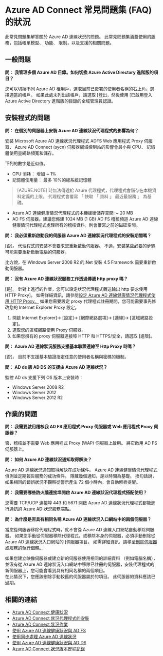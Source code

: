 <properties
    pageTitle="Azure AD Connect 狀況常見問題集"
    description="此常見問題集解答關於 Azure AD 連線狀況的問題。 此常見問題集涵蓋使用的服務，包括帳單模型、 功能、 限制，以及支援的相關問題。"
    services="active-directory"
    documentationCenter=""
    authors="billmath"
    manager="samueld"
    editor="curtand"/>

<tags
    ms.service="active-directory"
    ms.workload="identity"
    ms.tgt_pltfrm="na"
    ms.devlang="na"
    ms.topic="article"
    ms.date="10/18/2016"
    ms.author="vakarand"/>


# <a name="azure-ad-connect-health-frequently-asked-questions-faq"></a>Azure AD Connect 常見問題集 (FAQ) 的狀況

此常見問題集解答關於 Azure AD 連線狀況的問題。 此常見問題集涵蓋使用的服務，包括帳單模型、 功能、 限制，以及支援的相關問題。

## <a name="general-questions"></a>一般問題



**問︰ 我管理多個 Azure AD 目錄。如何切換 Azure Active Directory 進階版的項目？**

您可以切換不同 Azure AD 租用戶，選取目前已簽署的使用者名稱的右上角，選擇適當的帳戶。 如果此處未列出該帳戶，請選取 [登出，然後使用 [已啟用登入 Azure Active Directory 進階版的目錄的全域管理員認證。

## <a name="installation-questions"></a>安裝程式的問題



**問︰ 在個別的伺服器上安裝 Azure AD 連線狀況代理程式的影響為何？**

安裝 Microsoft Azure AD 連線狀況代理程式 ADFS Web 應用程式 Proxy 伺服器、 Azure AD Connect (sycn) 伺服器網域控制站的影響會最小與 CPU、 記憶體使用量網路頻寬和儲存。

下列的數字是近似值。

- CPU 消耗︰ 增加 ~ 1%
- 記憶體使用量︰ 最多 10%的總系統記憶體

>[AZURE.NOTE] 時無法傳達給 Azure 代理程式，代理程式會儲存在本機資料定義的上限。 代理程式會覆寫 「 快取 「 資料 」 最近最服務 」 為基礎。

- Azure AD 連線健康情況代理程式的本機緩衝儲存空間: ~ 20 MB
- AD FS 伺服器，建議您佈建 1024 MB (1 GB) AD FS 稽核頻道 Azure AD 連線健康情況代理程式處理所有的稽核資料，則會覆寫之前的磁碟空間。

**問︰ 我必須重新啟動我的伺服器 Azure AD 連線狀況代理程式的安裝期間嗎？**

[否]。 代理程式的安裝不會要求您重新啟動伺服器。 不過，安裝某些必要的步驟可能需要重新啟動電腦的伺服器。

比方說，在 Windows Server 2008 R2 的.Net 安裝 4.5 Framework 需要重新啟動伺服器。


**問︰ 沒有 Azure AD 連線狀況服務工作透過傳遞 http proxy 嗎？**

[是]。  針對上進行的作業，您可以設定狀況代理程式轉送輸出 http 要求使用 HTTP Proxy]。 如需詳細資訊，請參閱[設定 Azure AD 連線健康情況代理程式使用 HTTP Proxy。](active-directory-aadconnect-health-agent-install.md#configure-azure-ad-connect-health-agents-to-use-http-proxy)
如果您需要設定 proxy 代理程式註冊期間，您可能需要事先修改您的 Internet Explorer Proxy 設定。
1. 開啟 Internet Explorer]-> [設定]-> [網際網路選項]-> [連線]-> [區域網路設定]。
2. 選取您的區域網路使用 Proxy 伺服器。
3. 如果您擁有的 proxy 伺服器連接埠 HTTP 和 HTTPS/安全，請選取 [進階]。

**問︰ Azure AD 連線狀況服務支援基本驗證連線至 Http Proxy 時嗎？**

[否]。 目前不支援基本驗證指定任意的使用者名稱與密碼的機制。


**問︰ AD ds 版 AD DS 的支援由 Azure AD 連線狀況？**

監控 AD ds 支援下列 OS 版本上安裝時︰

- Windows Server 2008 R2
- Windows Server 2012
- Windows Server 2012 R2

## <a name="operations-questions"></a>作業的問題



**問︰ 我需要啟用稽核我 AD FS 應用程式 Proxy 伺服器或 Web 應用程式 Proxy 伺服器？**

否，稽核並不需要 Web 應用程式 Proxy (WAP) 伺服器上啟用。 將它啟用 AD FS 伺服器上。


**問︰ 如何 Azure AD 連線狀況通知取得解決？**

Azure AD 連線狀況通知取得解決在成功條件。 Azure AD 連線健康情況代理程式偵測並定期報告服務的成功條件。 隱藏幾個通知，是以時間為基礎。 換句話說，如果相同的錯誤狀況不觀察從警示產生 72 個小時內，會自動解析提醒。




**問︰ 我需要哪些防火牆連接埠開啟 Azure AD 連線狀況代理程式搭配使用？**

您需要 TCP/UDP 連接埠 443 和 5671 開啟 Azure AD 連線狀況代理程式都能進行通訊的 Azure AD 狀況服務端點。


**問︰ 為什麼是否具有相同名稱 Azure AD 連線狀況入口網站中的兩個伺服器？**

當您從伺服器移除代理程式時，就不會從 Azure AD 連線入口網站自動移除伺服器。  如果您手動從伺服器移除代理程式，或移除本身的伺服器，必須手動刪除從 Azure AD 連線狀況入口網站的 [伺服器項目。 如需詳細資訊，請移至[刪除伺服器或服務的執行個體。](active-directory-aadconnect-health-operations.md#delete-a-server-or-service-instance)

如果您建立映像伺服器或建立新的伺服器使用相同的詳細資料 （例如電腦名稱），並沒有從 Azure AD 連線狀況入口網站中移除已註冊的伺服器，安裝代理程式的新伺服器上，您可能會看到具有相同名稱的兩個項目。  
在此情況下，您應該刪除手動較舊的伺服器屬於的項目。 此伺服器的資料應該已過期。

## <a name="related-links"></a>相關的連結

* [Azure AD Connect 健康狀況](active-directory-aadconnect-health.md)
* [Azure AD Connect 狀況代理程式的安裝](active-directory-aadconnect-health-agent-install.md)
* [Azure AD Connect 狀況作業](active-directory-aadconnect-health-operations.md)
* [使用 Azure AD 連線健康狀況與 AD FS](active-directory-aadconnect-health-adfs.md)
* [使用同步處理 Azure AD 連線狀況](active-directory-aadconnect-health-sync.md)
* [使用 Azure AD 連線健康狀況與 AD DS](active-directory-aadconnect-health-adds.md)
* [Azure AD Connect 狀況版本歷程記錄](active-directory-aadconnect-health-version-history.md)
